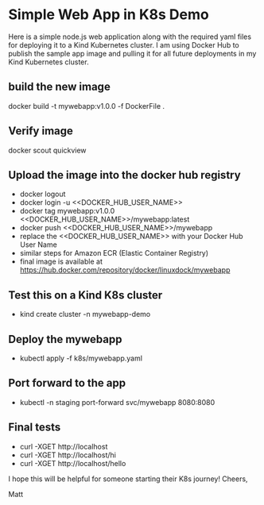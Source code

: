 # Simple Web App in K8s Demo

Here is a simple node.js web application along with the required yaml files for deploying it to a Kind Kubernetes cluster.
I am using Docker Hub to publish the sample app image and pulling it for all future deployments in my Kind Kubernetes cluster.

## build the new image
docker build -t mywebapp:v1.0.0 -f DockerFile .

## Verify image
docker scout quickview

## Upload the image into the docker hub registry
- docker logout
- docker login -u <<DOCKER_HUB_USER_NAME>>
- docker tag mywebapp:v1.0.0 <<DOCKER_HUB_USER_NAME>>/mywebapp:latest
- docker push <<DOCKER_HUB_USER_NAME>>/mywebapp
- replace the <<DOCKER_HUB_USER_NAME>> with your Docker Hub User Name
- similar steps for Amazon ECR (Elastic Container Registry)
- final image is available at https://hub.docker.com/repository/docker/linuxdock/mywebapp

## Test this on a Kind K8s cluster
- kind create cluster -n mywebapp-demo

## Deploy the mywebapp
- kubectl apply -f k8s/mywebapp.yaml

## Port forward to the app
- kubectl -n staging port-forward svc/mywebapp 8080:8080

## Final tests
- curl -XGET http://localhost
- curl -XGET http://localhost/hi
- curl -XGET http://localhost/hello

I hope this will be helpful for someone starting their K8s journey!
Cheers,

Matt

